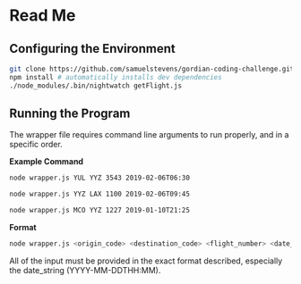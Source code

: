 # Read Me

## Configuring the Environment

```bash
git clone https://github.com/samuelstevens/gordian-coding-challenge.git
npm install # automatically installs dev dependencies
./node_modules/.bin/nightwatch getFlight.js
```

## Running the Program

The wrapper file requires command line arguments to run properly, and in a specific order.

**Example Command**

```bash
node wrapper.js YUL YYZ 3543 2019-02-06T06:30

node wrapper.js YYZ LAX 1100 2019-02-06T09:45

node wrapper.js MCO YYZ 1227 2019-01-10T21:25
```

**Format**

```bash
node wrapper.js <origin_code> <destination_code> <flight_number> <date_string>
```

All of the input must be provided in the exact format described, especially the date_string (YYYY-MM-DDTHH:MM).
